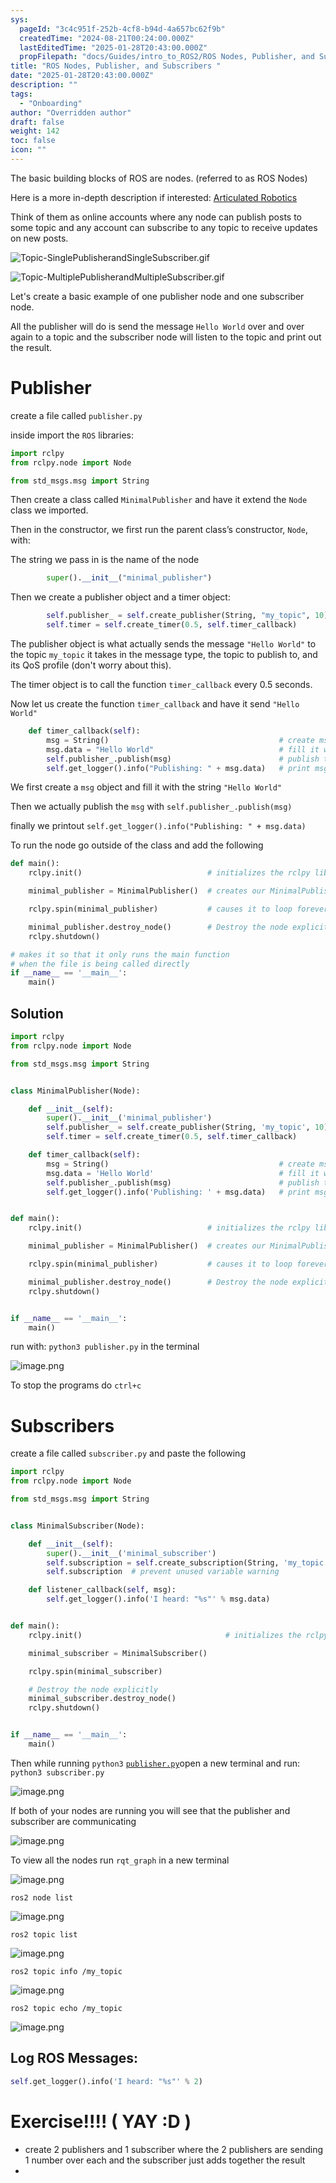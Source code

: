 ```yaml
---
sys:
  pageId: "3c4c951f-252b-4cf8-b94d-4a657bc62f9b"
  createdTime: "2024-08-21T00:24:00.000Z"
  lastEditedTime: "2025-01-28T20:43:00.000Z"
  propFilepath: "docs/Guides/intro_to_ROS2/ROS Nodes, Publisher, and Subscribers .md"
title: "ROS Nodes, Publisher, and Subscribers "
date: "2025-01-28T20:43:00.000Z"
description: ""
tags:
  - "Onboarding"
author: "Overridden author"
draft: false
weight: 142
toc: false
icon: ""
---
```


The basic building blocks of ROS are nodes. (referred to as ROS Nodes)

Here is a more in-depth description if interested: [Articulated Robotics](https://articulatedrobotics.xyz/tutorials/ready-for-ros/ros-overview#2-nodes)

Think of them as online accounts where any node can publish posts to some topic and any account can subscribe to any topic to receive updates on new posts.

![Topic-SinglePublisherandSingleSubscriber.gif](https://docs.ros.org/en/humble/_images/Topic-SinglePublisherandSingleSubscriber.gif)

![Topic-MultiplePublisherandMultipleSubscriber.gif](https://docs.ros.org/en/humble/_images/Topic-MultiplePublisherandMultipleSubscriber.gif)

Let's create a basic example of one publisher node and one subscriber node.

All the publisher will do is send the message `Hello World` over and over again to a topic and the subscriber node will listen to the topic and print out the result.

# Publisher

create a file called `publisher.py` 

inside import the `ROS` libraries:

```python
import rclpy
from rclpy.node import Node

from std_msgs.msg import String
```

Then create a class called `MinimalPublisher` and have it extend the `Node` class we imported.

Then in the constructor, we first run the parent class’s constructor, `Node`, with:

The string we pass in is the name of the node

```python
        super().__init__("minimal_publisher")
```

Then we create a publisher object and a timer object:

```python
        self.publisher_ = self.create_publisher(String, "my_topic", 10)
        self.timer = self.create_timer(0.5, self.timer_callback)
```

The publisher object is what actually sends the message `"Hello World"` to the topic `my_topic` it takes in the message type, the topic to publish to, and its QoS profile (don't worry about this).

The timer object is to call the function `timer_callback` every 0.5 seconds.

Now let us create the function `timer_callback` and have it send `"Hello World"`

```python
    def timer_callback(self):
        msg = String()                                      # create msg object
        msg.data = "Hello World"                            # fill it with data
        self.publisher_.publish(msg)                        # publish the message
        self.get_logger().info("Publishing: " + msg.data)   # print msg
```

We first create a `msg` object and fill it with the string `"Hello World"`

Then we actually publish the `msg` with `self.publisher_.publish(msg)`

finally we printout `self.get_logger().info("Publishing: " + msg.data)`

To run the node go outside of the class and add the following

```python
def main():
    rclpy.init()                            # initializes the rclpy library

    minimal_publisher = MinimalPublisher()  # creates our MinimalPublisher object

    rclpy.spin(minimal_publisher)           # causes it to loop forever

    minimal_publisher.destroy_node()        # Destroy the node explicitly
    rclpy.shutdown()

# makes it so that it only runs the main function
# when the file is being called directly
if __name__ == '__main__': 
    main()
```

## Solution

```python
import rclpy
from rclpy.node import Node

from std_msgs.msg import String


class MinimalPublisher(Node):

    def __init__(self):
        super().__init__('minimal_publisher')
        self.publisher_ = self.create_publisher(String, 'my_topic', 10)
        self.timer = self.create_timer(0.5, self.timer_callback)

    def timer_callback(self):
        msg = String()                                      # create msg object
        msg.data = 'Hello World'                            # fill it with data
        self.publisher_.publish(msg)                        # publish the message
        self.get_logger().info('Publishing: ' + msg.data)   # print msg


def main():
    rclpy.init()                            # initializes the rclpy library

    minimal_publisher = MinimalPublisher()  # creates our MinimalPublisher object

    rclpy.spin(minimal_publisher)           # causes it to loop forever

    minimal_publisher.destroy_node()        # Destroy the node explicitly
    rclpy.shutdown()


if __name__ == '__main__':
    main()
```

run with: `python3 publisher.py` in the terminal

![image.png](https://prod-files-secure.s3.us-west-2.amazonaws.com/d518164a-d88e-44d1-a4ee-3adb3bd8bce0/9214accb-ad5b-44f1-a31c-b3167c59138b/image.png?X-Amz-Algorithm=AWS4-HMAC-SHA256&X-Amz-Content-Sha256=UNSIGNED-PAYLOAD&X-Amz-Credential=ASIAZI2LB4662JZNX5CA%2F20250309%2Fus-west-2%2Fs3%2Faws4_request&X-Amz-Date=20250309T170119Z&X-Amz-Expires=3600&X-Amz-Security-Token=IQoJb3JpZ2luX2VjEC0aCXVzLXdlc3QtMiJHMEUCIGCJznfTdDLiogUnHgzMplm%2FCNwkHZqNprIF9LL6eRANAiEA0KsGf2zMQH5wGkqR57yjweHrNrtxWZ7qGPSS4qK3wNwq%2FwMIdRAAGgw2Mzc0MjMxODM4MDUiDGjgYlROjnQCIEPg3ircA2%2BEq3QmaAQ6hZ9nQv6rOirh4INOJx7WI83AfpRJ2gDKPJlDqyz07X4pQ1VAnJ3CWAy4k6x5tmFmO4t%2FdFePMqLliKYlxuPMRcXMYQoHSG4u8amcmgt%2BlNVk9OWAEA27pPgyvHa%2FEoK%2BjfgimWmsaNCY%2BrekpT64eir0NM0nfnmJMJm4%2B%2B5p5msIXQfu9QHD0mxujE6f1Kd%2BSI20LsELespysSAKsQB%2BeGm%2B1KkrC3gvIY8FJzuuHnnUC%2Bpd%2B0PRtwdRaZKRWh5tIx3TJGnln1qpMwoT4KDZdoLK5nOf%2BgWjIOHo6fegCD3qwfePVvLfJdQzxe7VahN0T064ZYxH%2BuuD0fQFDRUn%2Bz2BzZu9HYZhlAI%2F2yzXATLWCpfLuKbGViZ2De2R1Xa5He2YU4%2BIkX%2Fq%2B412cx2ruHGXlyi19t8Mk4p9cNcbtIDAd24zydGPqOFHkwykd82xHdghdebxJ2DPPecVLJUbK51R083%2Bs3IAV2dVJJseWe445MIbIVp30kNtVOAj%2BxPoFlcJKBO3HO%2FBpFq71FTEayr0TC%2FXpmZuJjWEm6KFJpSKm2ePyinW%2BlS8zQ9iu5dcsho6YKgCN9nbGGS3yXVdAuFA8e184ZDEj4h0SGCkK7U8vxYUMOKOtr4GOqUBI8Cuy%2Ft5lU7xWr5Ve2Eeuxwr8ElrsQZjXN4NvO14DRCEZR%2BN5acPoH8VEqC%2BH99pNPo6BxNO4i%2BWMRpXGJL7yZAxUK8qu8tzYUtrlydMTtz3OfGa86Af65yLwz8EU%2BNx7xi6BKJ8OP743Xak%2BCGFx%2FYRpLQV%2BAbZSo8Cq51iaYcbjBumIxBlEbk7usTCvPw0wr7luEQ6kZS5Z4oVdzBQ38XcjtpO&X-Amz-Signature=9b382941d196c2c08cf04218da9ec273f06dee91aa56c0a4b6657682dee3536f&X-Amz-SignedHeaders=host&x-id=GetObject)

To stop the programs do `ctrl+c`

# Subscribers

create a file called `subscriber.py` and paste the following

```python
import rclpy
from rclpy.node import Node

from std_msgs.msg import String


class MinimalSubscriber(Node):

    def __init__(self):
        super().__init__('minimal_subscriber')
        self.subscription = self.create_subscription(String, 'my_topic', self.listener_callback, 10)
        self.subscription  # prevent unused variable warning

    def listener_callback(self, msg):
        self.get_logger().info('I heard: "%s"' % msg.data)


def main():
    rclpy.init()                                # initializes the rclpy library

    minimal_subscriber = MinimalSubscriber()

    rclpy.spin(minimal_subscriber)

    # Destroy the node explicitly
    minimal_subscriber.destroy_node()
    rclpy.shutdown()


if __name__ == '__main__':
    main()
```

Then while running `python3` [`publisher.py`](http://publisher.py/)open a new terminal and run: `python3 subscriber.py` 

![image.png](https://prod-files-secure.s3.us-west-2.amazonaws.com/d518164a-d88e-44d1-a4ee-3adb3bd8bce0/611fccf2-c738-4dbd-94e9-98f209092866/image.png?X-Amz-Algorithm=AWS4-HMAC-SHA256&X-Amz-Content-Sha256=UNSIGNED-PAYLOAD&X-Amz-Credential=ASIAZI2LB4662JZNX5CA%2F20250309%2Fus-west-2%2Fs3%2Faws4_request&X-Amz-Date=20250309T170119Z&X-Amz-Expires=3600&X-Amz-Security-Token=IQoJb3JpZ2luX2VjEC0aCXVzLXdlc3QtMiJHMEUCIGCJznfTdDLiogUnHgzMplm%2FCNwkHZqNprIF9LL6eRANAiEA0KsGf2zMQH5wGkqR57yjweHrNrtxWZ7qGPSS4qK3wNwq%2FwMIdRAAGgw2Mzc0MjMxODM4MDUiDGjgYlROjnQCIEPg3ircA2%2BEq3QmaAQ6hZ9nQv6rOirh4INOJx7WI83AfpRJ2gDKPJlDqyz07X4pQ1VAnJ3CWAy4k6x5tmFmO4t%2FdFePMqLliKYlxuPMRcXMYQoHSG4u8amcmgt%2BlNVk9OWAEA27pPgyvHa%2FEoK%2BjfgimWmsaNCY%2BrekpT64eir0NM0nfnmJMJm4%2B%2B5p5msIXQfu9QHD0mxujE6f1Kd%2BSI20LsELespysSAKsQB%2BeGm%2B1KkrC3gvIY8FJzuuHnnUC%2Bpd%2B0PRtwdRaZKRWh5tIx3TJGnln1qpMwoT4KDZdoLK5nOf%2BgWjIOHo6fegCD3qwfePVvLfJdQzxe7VahN0T064ZYxH%2BuuD0fQFDRUn%2Bz2BzZu9HYZhlAI%2F2yzXATLWCpfLuKbGViZ2De2R1Xa5He2YU4%2BIkX%2Fq%2B412cx2ruHGXlyi19t8Mk4p9cNcbtIDAd24zydGPqOFHkwykd82xHdghdebxJ2DPPecVLJUbK51R083%2Bs3IAV2dVJJseWe445MIbIVp30kNtVOAj%2BxPoFlcJKBO3HO%2FBpFq71FTEayr0TC%2FXpmZuJjWEm6KFJpSKm2ePyinW%2BlS8zQ9iu5dcsho6YKgCN9nbGGS3yXVdAuFA8e184ZDEj4h0SGCkK7U8vxYUMOKOtr4GOqUBI8Cuy%2Ft5lU7xWr5Ve2Eeuxwr8ElrsQZjXN4NvO14DRCEZR%2BN5acPoH8VEqC%2BH99pNPo6BxNO4i%2BWMRpXGJL7yZAxUK8qu8tzYUtrlydMTtz3OfGa86Af65yLwz8EU%2BNx7xi6BKJ8OP743Xak%2BCGFx%2FYRpLQV%2BAbZSo8Cq51iaYcbjBumIxBlEbk7usTCvPw0wr7luEQ6kZS5Z4oVdzBQ38XcjtpO&X-Amz-Signature=f906512b171f0d00fca4d09eddcbc0387ba1f95d42475897490666abe3d0216c&X-Amz-SignedHeaders=host&x-id=GetObject)

If both of your nodes are running you will see that the publisher and subscriber are communicating

![image.png](https://prod-files-secure.s3.us-west-2.amazonaws.com/d518164a-d88e-44d1-a4ee-3adb3bd8bce0/eea428b5-1cf0-43bb-a30b-81cbaf6c5c78/image.png?X-Amz-Algorithm=AWS4-HMAC-SHA256&X-Amz-Content-Sha256=UNSIGNED-PAYLOAD&X-Amz-Credential=ASIAZI2LB4662JZNX5CA%2F20250309%2Fus-west-2%2Fs3%2Faws4_request&X-Amz-Date=20250309T170119Z&X-Amz-Expires=3600&X-Amz-Security-Token=IQoJb3JpZ2luX2VjEC0aCXVzLXdlc3QtMiJHMEUCIGCJznfTdDLiogUnHgzMplm%2FCNwkHZqNprIF9LL6eRANAiEA0KsGf2zMQH5wGkqR57yjweHrNrtxWZ7qGPSS4qK3wNwq%2FwMIdRAAGgw2Mzc0MjMxODM4MDUiDGjgYlROjnQCIEPg3ircA2%2BEq3QmaAQ6hZ9nQv6rOirh4INOJx7WI83AfpRJ2gDKPJlDqyz07X4pQ1VAnJ3CWAy4k6x5tmFmO4t%2FdFePMqLliKYlxuPMRcXMYQoHSG4u8amcmgt%2BlNVk9OWAEA27pPgyvHa%2FEoK%2BjfgimWmsaNCY%2BrekpT64eir0NM0nfnmJMJm4%2B%2B5p5msIXQfu9QHD0mxujE6f1Kd%2BSI20LsELespysSAKsQB%2BeGm%2B1KkrC3gvIY8FJzuuHnnUC%2Bpd%2B0PRtwdRaZKRWh5tIx3TJGnln1qpMwoT4KDZdoLK5nOf%2BgWjIOHo6fegCD3qwfePVvLfJdQzxe7VahN0T064ZYxH%2BuuD0fQFDRUn%2Bz2BzZu9HYZhlAI%2F2yzXATLWCpfLuKbGViZ2De2R1Xa5He2YU4%2BIkX%2Fq%2B412cx2ruHGXlyi19t8Mk4p9cNcbtIDAd24zydGPqOFHkwykd82xHdghdebxJ2DPPecVLJUbK51R083%2Bs3IAV2dVJJseWe445MIbIVp30kNtVOAj%2BxPoFlcJKBO3HO%2FBpFq71FTEayr0TC%2FXpmZuJjWEm6KFJpSKm2ePyinW%2BlS8zQ9iu5dcsho6YKgCN9nbGGS3yXVdAuFA8e184ZDEj4h0SGCkK7U8vxYUMOKOtr4GOqUBI8Cuy%2Ft5lU7xWr5Ve2Eeuxwr8ElrsQZjXN4NvO14DRCEZR%2BN5acPoH8VEqC%2BH99pNPo6BxNO4i%2BWMRpXGJL7yZAxUK8qu8tzYUtrlydMTtz3OfGa86Af65yLwz8EU%2BNx7xi6BKJ8OP743Xak%2BCGFx%2FYRpLQV%2BAbZSo8Cq51iaYcbjBumIxBlEbk7usTCvPw0wr7luEQ6kZS5Z4oVdzBQ38XcjtpO&X-Amz-Signature=840267a2855b9e17a1c64a8498758456e49004ce0916c7f8f71ac3aedb6494bb&X-Amz-SignedHeaders=host&x-id=GetObject)

To view all the nodes run `rqt_graph` in a new terminal

![image.png](https://prod-files-secure.s3.us-west-2.amazonaws.com/d518164a-d88e-44d1-a4ee-3adb3bd8bce0/1d98e964-4318-4d62-b5c4-8c8f78368598/image.png?X-Amz-Algorithm=AWS4-HMAC-SHA256&X-Amz-Content-Sha256=UNSIGNED-PAYLOAD&X-Amz-Credential=ASIAZI2LB4662JZNX5CA%2F20250309%2Fus-west-2%2Fs3%2Faws4_request&X-Amz-Date=20250309T170119Z&X-Amz-Expires=3600&X-Amz-Security-Token=IQoJb3JpZ2luX2VjEC0aCXVzLXdlc3QtMiJHMEUCIGCJznfTdDLiogUnHgzMplm%2FCNwkHZqNprIF9LL6eRANAiEA0KsGf2zMQH5wGkqR57yjweHrNrtxWZ7qGPSS4qK3wNwq%2FwMIdRAAGgw2Mzc0MjMxODM4MDUiDGjgYlROjnQCIEPg3ircA2%2BEq3QmaAQ6hZ9nQv6rOirh4INOJx7WI83AfpRJ2gDKPJlDqyz07X4pQ1VAnJ3CWAy4k6x5tmFmO4t%2FdFePMqLliKYlxuPMRcXMYQoHSG4u8amcmgt%2BlNVk9OWAEA27pPgyvHa%2FEoK%2BjfgimWmsaNCY%2BrekpT64eir0NM0nfnmJMJm4%2B%2B5p5msIXQfu9QHD0mxujE6f1Kd%2BSI20LsELespysSAKsQB%2BeGm%2B1KkrC3gvIY8FJzuuHnnUC%2Bpd%2B0PRtwdRaZKRWh5tIx3TJGnln1qpMwoT4KDZdoLK5nOf%2BgWjIOHo6fegCD3qwfePVvLfJdQzxe7VahN0T064ZYxH%2BuuD0fQFDRUn%2Bz2BzZu9HYZhlAI%2F2yzXATLWCpfLuKbGViZ2De2R1Xa5He2YU4%2BIkX%2Fq%2B412cx2ruHGXlyi19t8Mk4p9cNcbtIDAd24zydGPqOFHkwykd82xHdghdebxJ2DPPecVLJUbK51R083%2Bs3IAV2dVJJseWe445MIbIVp30kNtVOAj%2BxPoFlcJKBO3HO%2FBpFq71FTEayr0TC%2FXpmZuJjWEm6KFJpSKm2ePyinW%2BlS8zQ9iu5dcsho6YKgCN9nbGGS3yXVdAuFA8e184ZDEj4h0SGCkK7U8vxYUMOKOtr4GOqUBI8Cuy%2Ft5lU7xWr5Ve2Eeuxwr8ElrsQZjXN4NvO14DRCEZR%2BN5acPoH8VEqC%2BH99pNPo6BxNO4i%2BWMRpXGJL7yZAxUK8qu8tzYUtrlydMTtz3OfGa86Af65yLwz8EU%2BNx7xi6BKJ8OP743Xak%2BCGFx%2FYRpLQV%2BAbZSo8Cq51iaYcbjBumIxBlEbk7usTCvPw0wr7luEQ6kZS5Z4oVdzBQ38XcjtpO&X-Amz-Signature=ec858b3b160d57049f9c8c6260419596f36d7bd6cc2f92e84289af89074ad73f&X-Amz-SignedHeaders=host&x-id=GetObject)

`ros2 node list`

![image.png](https://prod-files-secure.s3.us-west-2.amazonaws.com/d518164a-d88e-44d1-a4ee-3adb3bd8bce0/680ac8cf-e6d9-4164-9ece-5b9a6fccffee/image.png?X-Amz-Algorithm=AWS4-HMAC-SHA256&X-Amz-Content-Sha256=UNSIGNED-PAYLOAD&X-Amz-Credential=ASIAZI2LB4662JZNX5CA%2F20250309%2Fus-west-2%2Fs3%2Faws4_request&X-Amz-Date=20250309T170119Z&X-Amz-Expires=3600&X-Amz-Security-Token=IQoJb3JpZ2luX2VjEC0aCXVzLXdlc3QtMiJHMEUCIGCJznfTdDLiogUnHgzMplm%2FCNwkHZqNprIF9LL6eRANAiEA0KsGf2zMQH5wGkqR57yjweHrNrtxWZ7qGPSS4qK3wNwq%2FwMIdRAAGgw2Mzc0MjMxODM4MDUiDGjgYlROjnQCIEPg3ircA2%2BEq3QmaAQ6hZ9nQv6rOirh4INOJx7WI83AfpRJ2gDKPJlDqyz07X4pQ1VAnJ3CWAy4k6x5tmFmO4t%2FdFePMqLliKYlxuPMRcXMYQoHSG4u8amcmgt%2BlNVk9OWAEA27pPgyvHa%2FEoK%2BjfgimWmsaNCY%2BrekpT64eir0NM0nfnmJMJm4%2B%2B5p5msIXQfu9QHD0mxujE6f1Kd%2BSI20LsELespysSAKsQB%2BeGm%2B1KkrC3gvIY8FJzuuHnnUC%2Bpd%2B0PRtwdRaZKRWh5tIx3TJGnln1qpMwoT4KDZdoLK5nOf%2BgWjIOHo6fegCD3qwfePVvLfJdQzxe7VahN0T064ZYxH%2BuuD0fQFDRUn%2Bz2BzZu9HYZhlAI%2F2yzXATLWCpfLuKbGViZ2De2R1Xa5He2YU4%2BIkX%2Fq%2B412cx2ruHGXlyi19t8Mk4p9cNcbtIDAd24zydGPqOFHkwykd82xHdghdebxJ2DPPecVLJUbK51R083%2Bs3IAV2dVJJseWe445MIbIVp30kNtVOAj%2BxPoFlcJKBO3HO%2FBpFq71FTEayr0TC%2FXpmZuJjWEm6KFJpSKm2ePyinW%2BlS8zQ9iu5dcsho6YKgCN9nbGGS3yXVdAuFA8e184ZDEj4h0SGCkK7U8vxYUMOKOtr4GOqUBI8Cuy%2Ft5lU7xWr5Ve2Eeuxwr8ElrsQZjXN4NvO14DRCEZR%2BN5acPoH8VEqC%2BH99pNPo6BxNO4i%2BWMRpXGJL7yZAxUK8qu8tzYUtrlydMTtz3OfGa86Af65yLwz8EU%2BNx7xi6BKJ8OP743Xak%2BCGFx%2FYRpLQV%2BAbZSo8Cq51iaYcbjBumIxBlEbk7usTCvPw0wr7luEQ6kZS5Z4oVdzBQ38XcjtpO&X-Amz-Signature=17a5e29609f067fee10bd8655b95b542308286f42101f6f91b8fd75d546a94ec&X-Amz-SignedHeaders=host&x-id=GetObject)

`ros2 topic list`

![image.png](https://prod-files-secure.s3.us-west-2.amazonaws.com/d518164a-d88e-44d1-a4ee-3adb3bd8bce0/eee2ebe1-27ef-4a4a-96fb-2ca54126fb29/image.png?X-Amz-Algorithm=AWS4-HMAC-SHA256&X-Amz-Content-Sha256=UNSIGNED-PAYLOAD&X-Amz-Credential=ASIAZI2LB4662JZNX5CA%2F20250309%2Fus-west-2%2Fs3%2Faws4_request&X-Amz-Date=20250309T170119Z&X-Amz-Expires=3600&X-Amz-Security-Token=IQoJb3JpZ2luX2VjEC0aCXVzLXdlc3QtMiJHMEUCIGCJznfTdDLiogUnHgzMplm%2FCNwkHZqNprIF9LL6eRANAiEA0KsGf2zMQH5wGkqR57yjweHrNrtxWZ7qGPSS4qK3wNwq%2FwMIdRAAGgw2Mzc0MjMxODM4MDUiDGjgYlROjnQCIEPg3ircA2%2BEq3QmaAQ6hZ9nQv6rOirh4INOJx7WI83AfpRJ2gDKPJlDqyz07X4pQ1VAnJ3CWAy4k6x5tmFmO4t%2FdFePMqLliKYlxuPMRcXMYQoHSG4u8amcmgt%2BlNVk9OWAEA27pPgyvHa%2FEoK%2BjfgimWmsaNCY%2BrekpT64eir0NM0nfnmJMJm4%2B%2B5p5msIXQfu9QHD0mxujE6f1Kd%2BSI20LsELespysSAKsQB%2BeGm%2B1KkrC3gvIY8FJzuuHnnUC%2Bpd%2B0PRtwdRaZKRWh5tIx3TJGnln1qpMwoT4KDZdoLK5nOf%2BgWjIOHo6fegCD3qwfePVvLfJdQzxe7VahN0T064ZYxH%2BuuD0fQFDRUn%2Bz2BzZu9HYZhlAI%2F2yzXATLWCpfLuKbGViZ2De2R1Xa5He2YU4%2BIkX%2Fq%2B412cx2ruHGXlyi19t8Mk4p9cNcbtIDAd24zydGPqOFHkwykd82xHdghdebxJ2DPPecVLJUbK51R083%2Bs3IAV2dVJJseWe445MIbIVp30kNtVOAj%2BxPoFlcJKBO3HO%2FBpFq71FTEayr0TC%2FXpmZuJjWEm6KFJpSKm2ePyinW%2BlS8zQ9iu5dcsho6YKgCN9nbGGS3yXVdAuFA8e184ZDEj4h0SGCkK7U8vxYUMOKOtr4GOqUBI8Cuy%2Ft5lU7xWr5Ve2Eeuxwr8ElrsQZjXN4NvO14DRCEZR%2BN5acPoH8VEqC%2BH99pNPo6BxNO4i%2BWMRpXGJL7yZAxUK8qu8tzYUtrlydMTtz3OfGa86Af65yLwz8EU%2BNx7xi6BKJ8OP743Xak%2BCGFx%2FYRpLQV%2BAbZSo8Cq51iaYcbjBumIxBlEbk7usTCvPw0wr7luEQ6kZS5Z4oVdzBQ38XcjtpO&X-Amz-Signature=3de2c6dd973ed9d232db43bfa8afba47059655b8a0030c561b6c0be60e80a9c3&X-Amz-SignedHeaders=host&x-id=GetObject)

`ros2 topic info /my_topic`

![image.png](https://prod-files-secure.s3.us-west-2.amazonaws.com/d518164a-d88e-44d1-a4ee-3adb3bd8bce0/6288ef12-cb9e-406f-b9eb-65feed3a9011/image.png?X-Amz-Algorithm=AWS4-HMAC-SHA256&X-Amz-Content-Sha256=UNSIGNED-PAYLOAD&X-Amz-Credential=ASIAZI2LB4662JZNX5CA%2F20250309%2Fus-west-2%2Fs3%2Faws4_request&X-Amz-Date=20250309T170119Z&X-Amz-Expires=3600&X-Amz-Security-Token=IQoJb3JpZ2luX2VjEC0aCXVzLXdlc3QtMiJHMEUCIGCJznfTdDLiogUnHgzMplm%2FCNwkHZqNprIF9LL6eRANAiEA0KsGf2zMQH5wGkqR57yjweHrNrtxWZ7qGPSS4qK3wNwq%2FwMIdRAAGgw2Mzc0MjMxODM4MDUiDGjgYlROjnQCIEPg3ircA2%2BEq3QmaAQ6hZ9nQv6rOirh4INOJx7WI83AfpRJ2gDKPJlDqyz07X4pQ1VAnJ3CWAy4k6x5tmFmO4t%2FdFePMqLliKYlxuPMRcXMYQoHSG4u8amcmgt%2BlNVk9OWAEA27pPgyvHa%2FEoK%2BjfgimWmsaNCY%2BrekpT64eir0NM0nfnmJMJm4%2B%2B5p5msIXQfu9QHD0mxujE6f1Kd%2BSI20LsELespysSAKsQB%2BeGm%2B1KkrC3gvIY8FJzuuHnnUC%2Bpd%2B0PRtwdRaZKRWh5tIx3TJGnln1qpMwoT4KDZdoLK5nOf%2BgWjIOHo6fegCD3qwfePVvLfJdQzxe7VahN0T064ZYxH%2BuuD0fQFDRUn%2Bz2BzZu9HYZhlAI%2F2yzXATLWCpfLuKbGViZ2De2R1Xa5He2YU4%2BIkX%2Fq%2B412cx2ruHGXlyi19t8Mk4p9cNcbtIDAd24zydGPqOFHkwykd82xHdghdebxJ2DPPecVLJUbK51R083%2Bs3IAV2dVJJseWe445MIbIVp30kNtVOAj%2BxPoFlcJKBO3HO%2FBpFq71FTEayr0TC%2FXpmZuJjWEm6KFJpSKm2ePyinW%2BlS8zQ9iu5dcsho6YKgCN9nbGGS3yXVdAuFA8e184ZDEj4h0SGCkK7U8vxYUMOKOtr4GOqUBI8Cuy%2Ft5lU7xWr5Ve2Eeuxwr8ElrsQZjXN4NvO14DRCEZR%2BN5acPoH8VEqC%2BH99pNPo6BxNO4i%2BWMRpXGJL7yZAxUK8qu8tzYUtrlydMTtz3OfGa86Af65yLwz8EU%2BNx7xi6BKJ8OP743Xak%2BCGFx%2FYRpLQV%2BAbZSo8Cq51iaYcbjBumIxBlEbk7usTCvPw0wr7luEQ6kZS5Z4oVdzBQ38XcjtpO&X-Amz-Signature=636f4ac95865224b769f1e0b7bd6caff7ba305c902fdc19fa5084dccfdaf75ce&X-Amz-SignedHeaders=host&x-id=GetObject)

`ros2 topic echo /my_topic`

![image.png](https://prod-files-secure.s3.us-west-2.amazonaws.com/d518164a-d88e-44d1-a4ee-3adb3bd8bce0/0a6fcb4d-422d-4a6c-a803-749ef4adf2c6/image.png?X-Amz-Algorithm=AWS4-HMAC-SHA256&X-Amz-Content-Sha256=UNSIGNED-PAYLOAD&X-Amz-Credential=ASIAZI2LB4662JZNX5CA%2F20250309%2Fus-west-2%2Fs3%2Faws4_request&X-Amz-Date=20250309T170119Z&X-Amz-Expires=3600&X-Amz-Security-Token=IQoJb3JpZ2luX2VjEC0aCXVzLXdlc3QtMiJHMEUCIGCJznfTdDLiogUnHgzMplm%2FCNwkHZqNprIF9LL6eRANAiEA0KsGf2zMQH5wGkqR57yjweHrNrtxWZ7qGPSS4qK3wNwq%2FwMIdRAAGgw2Mzc0MjMxODM4MDUiDGjgYlROjnQCIEPg3ircA2%2BEq3QmaAQ6hZ9nQv6rOirh4INOJx7WI83AfpRJ2gDKPJlDqyz07X4pQ1VAnJ3CWAy4k6x5tmFmO4t%2FdFePMqLliKYlxuPMRcXMYQoHSG4u8amcmgt%2BlNVk9OWAEA27pPgyvHa%2FEoK%2BjfgimWmsaNCY%2BrekpT64eir0NM0nfnmJMJm4%2B%2B5p5msIXQfu9QHD0mxujE6f1Kd%2BSI20LsELespysSAKsQB%2BeGm%2B1KkrC3gvIY8FJzuuHnnUC%2Bpd%2B0PRtwdRaZKRWh5tIx3TJGnln1qpMwoT4KDZdoLK5nOf%2BgWjIOHo6fegCD3qwfePVvLfJdQzxe7VahN0T064ZYxH%2BuuD0fQFDRUn%2Bz2BzZu9HYZhlAI%2F2yzXATLWCpfLuKbGViZ2De2R1Xa5He2YU4%2BIkX%2Fq%2B412cx2ruHGXlyi19t8Mk4p9cNcbtIDAd24zydGPqOFHkwykd82xHdghdebxJ2DPPecVLJUbK51R083%2Bs3IAV2dVJJseWe445MIbIVp30kNtVOAj%2BxPoFlcJKBO3HO%2FBpFq71FTEayr0TC%2FXpmZuJjWEm6KFJpSKm2ePyinW%2BlS8zQ9iu5dcsho6YKgCN9nbGGS3yXVdAuFA8e184ZDEj4h0SGCkK7U8vxYUMOKOtr4GOqUBI8Cuy%2Ft5lU7xWr5Ve2Eeuxwr8ElrsQZjXN4NvO14DRCEZR%2BN5acPoH8VEqC%2BH99pNPo6BxNO4i%2BWMRpXGJL7yZAxUK8qu8tzYUtrlydMTtz3OfGa86Af65yLwz8EU%2BNx7xi6BKJ8OP743Xak%2BCGFx%2FYRpLQV%2BAbZSo8Cq51iaYcbjBumIxBlEbk7usTCvPw0wr7luEQ6kZS5Z4oVdzBQ38XcjtpO&X-Amz-Signature=6784037191d9482092382c900591d56274684841a75eb51a0d290f65f8b9e7a4&X-Amz-SignedHeaders=host&x-id=GetObject)

## Log ROS Messages:

```python
self.get_logger().info('I heard: "%s"' % 2)
```

# Exercise!!!! ( YAY :D )

- create 2 publishers and 1 subscriber where the 2 publishers are sending 1 number over each and the subscriber just adds together the result
- 
